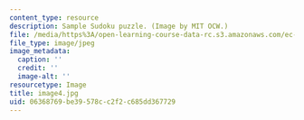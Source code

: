 ```yaml
---
content_type: resource
description: Sample Sudoku puzzle. (Image by MIT OCW.)
file: /media/https%3A/open-learning-course-data-rc.s3.amazonaws.com/ec-s01-internet-technology-in-local-and-global-communities-spring-2005-summer-2005/06368769be39578cc2f2c685dd367729_image4.jpg
file_type: image/jpeg
image_metadata:
  caption: ''
  credit: ''
  image-alt: ''
resourcetype: Image
title: image4.jpg
uid: 06368769-be39-578c-c2f2-c685dd367729
---
```

